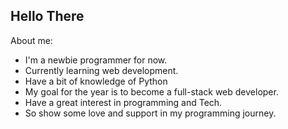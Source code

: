 <!--
- 👋 Hi, I’m @InayatBakshi46
- 👀 I’m interested in ...
- 🌱 I’m currently learning ...
- 💞️ I’m looking to collaborate on ...
- 📫 How to reach me ...
--->
## Hello There
About me:
- I'm a newbie programmer for now. 
- Currently learning web development.
- Have a bit of knowledge of Python
- My goal for the year is to become a full-stack web developer.
- Have a great interest in programming and Tech. 
- So show some love and support in my programming journey.
